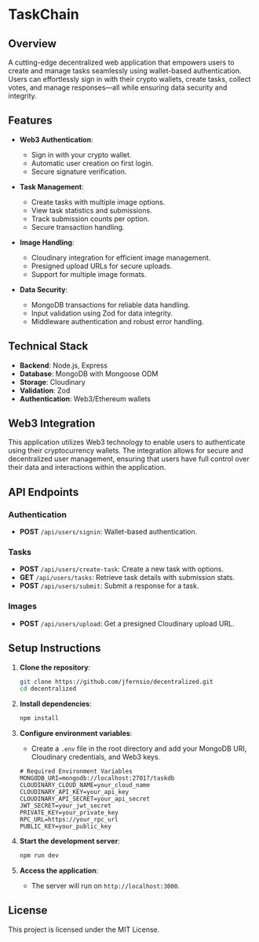 # TaskChain

## Overview
A cutting-edge decentralized web application that empowers users to create and manage tasks seamlessly using wallet-based authentication. Users can effortlessly sign in with their crypto wallets, create tasks, collect votes, and manage responses—all while ensuring data security and integrity.

## Features
- **Web3 Authentication**: 
  - Sign in with your crypto wallet.
  - Automatic user creation on first login.
  - Secure signature verification.

- **Task Management**: 
  - Create tasks with multiple image options.
  - View task statistics and submissions.
  - Track submission counts per option.
  - Secure transaction handling.

- **Image Handling**: 
  - Cloudinary integration for efficient image management.
  - Presigned upload URLs for secure uploads.
  - Support for multiple image formats.

- **Data Security**: 
  - MongoDB transactions for reliable data handling.
  - Input validation using Zod for data integrity.
  - Middleware authentication and robust error handling.

## Technical Stack
- **Backend**: Node.js, Express
- **Database**: MongoDB with Mongoose ODM
- **Storage**: Cloudinary
- **Validation**: Zod
- **Authentication**: Web3/Ethereum wallets

## Web3 Integration
This application utilizes Web3 technology to enable users to authenticate using their cryptocurrency wallets. The integration allows for secure and decentralized user management, ensuring that users have full control over their data and interactions within the application.

## API Endpoints
### Authentication
- **POST** `/api/users/signin`: Wallet-based authentication.

### Tasks
- **POST** `/api/users/create-task`: Create a new task with options.
- **GET** `/api/users/tasks`: Retrieve task details with submission stats.
- **POST** `/api/users/submit`: Submit a response for a task.

### Images
- **POST** `/api/users/upload`: Get a presigned Cloudinary upload URL.

## Setup Instructions
1. **Clone the repository**:
   ```bash
   git clone https://github.com/jfernsio/decentralized.git
   cd decentralized
   ```

2. **Install dependencies**:
   ```bash
   npm install
   ```

3. **Configure environment variables**:
   - Create a `.env` file in the root directory and add your MongoDB URI, Cloudinary credentials, and Web3 keys.
   ```plaintext
   # Required Environment Variables
   MONGODB_URI=mongodb://localhost:27017/taskdb
   CLOUDINARY_CLOUD_NAME=your_cloud_name
   CLOUDINARY_API_KEY=your_api_key
   CLOUDINARY_API_SECRET=your_api_secret
   JWT_SECRET=your_jwt_secret
   PRIVATE_KEY=your_private_key
   RPC_URL=https://your_rpc_url
   PUBLIC_KEY=your_public_key
   ```

4. **Start the development server**:
   ```bash
   npm run dev
   ```

5. **Access the application**:
   - The server will run on `http://localhost:3000`.

## License
This project is licensed under the MIT License.
